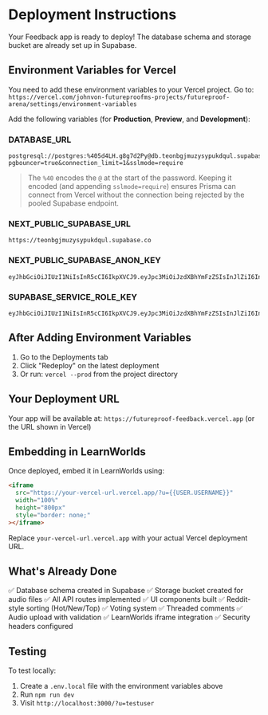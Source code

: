 # Deployment Instructions

Your Feedback app is ready to deploy! The database schema and storage bucket are already set up in Supabase.

## Environment Variables for Vercel

You need to add these environment variables to your Vercel project. Go to:
`https://vercel.com/johnvon-futureproofms-projects/futureproof-arena/settings/environment-variables`

Add the following variables (for **Production**, **Preview**, and **Development**):

### DATABASE_URL
```
postgresql://postgres:%405d4LH.g8g7d2Py@db.teonbgjmuzysypukdqul.supabase.co:6543/postgres?pgbouncer=true&connection_limit=1&sslmode=require
```

> The `%40` encodes the `@` at the start of the password. Keeping it encoded (and appending `sslmode=require`) ensures Prisma can connect from Vercel without the connection being rejected by the pooled Supabase endpoint.

### NEXT_PUBLIC_SUPABASE_URL
```
https://teonbgjmuzysypukdqul.supabase.co
```

### NEXT_PUBLIC_SUPABASE_ANON_KEY
```
eyJhbGciOiJIUzI1NiIsInR5cCI6IkpXVCJ9.eyJpc3MiOiJzdXBhYmFzZSIsInJlZiI6InRlb25iZ2ptdXp5c3lwdWtkcXVsIiwicm9sZSI6ImFub24iLCJpYXQiOjE3NTk1MjUzNDEsImV4cCI6MjA3NTEwMTM0MX0.VXQx80Iq5ksAObsnhgx2WvtDo3v4MlKvCBnGYm1KGkU
```

### SUPABASE_SERVICE_ROLE_KEY
```
eyJhbGciOiJIUzI1NiIsInR5cCI6IkpXVCJ9.eyJpc3MiOiJzdXBhYmFzZSIsInJlZiI6InRlb25iZ2ptdXp5c3lwdWtkcXVsIiwicm9sZSI6InNlcnZpY2Vfcm9sZSIsImlhdCI6MTc1OTUyNTM0MSwiZXhwIjoyMDc1MTAxMzQxfQ.9ukbA835LxYdDfqhoYfcNmOP2CFqY7dO9A9JMhLonns
```

## After Adding Environment Variables

1. Go to the Deployments tab
2. Click "Redeploy" on the latest deployment
3. Or run: `vercel --prod` from the project directory

## Your Deployment URL

Your app will be available at:
`https://futureproof-feedback.vercel.app` (or the URL shown in Vercel)

## Embedding in LearnWorlds

Once deployed, embed it in LearnWorlds using:

```html
<iframe 
  src="https://your-vercel-url.vercel.app/?u={{USER.USERNAME}}"
  width="100%"
  height="800px"
  style="border: none;"
></iframe>
```

Replace `your-vercel-url.vercel.app` with your actual Vercel deployment URL.

## What's Already Done

✅ Database schema created in Supabase
✅ Storage bucket created for audio files
✅ All API routes implemented
✅ UI components built
✅ Reddit-style sorting (Hot/New/Top)
✅ Voting system
✅ Threaded comments
✅ Audio upload with validation
✅ LearnWorlds iframe integration
✅ Security headers configured

## Testing

To test locally:
1. Create a `.env.local` file with the environment variables above
2. Run `npm run dev`
3. Visit `http://localhost:3000/?u=testuser`
